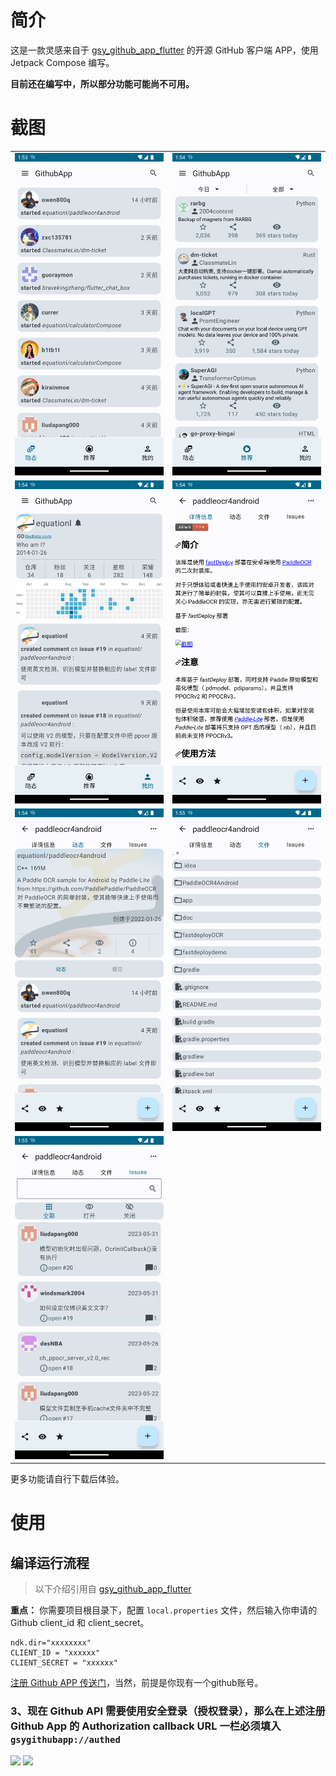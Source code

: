 # 简介

这是一款灵感来自于 [gsy_github_app_flutter](https://github.com/CarGuo/gsy_github_app_flutter) 的开源 GitHub 客户端 APP，使用 Jetpack Compose 编写。

**目前还在编写中，所以部分功能可能尚不可用。**

# 截图

|                        |                        |
|:----------------------:|:----------------------:|
| ![1](./docs/img/1.png) | ![2](./docs/img/2.png) |
| ![3](./docs/img/3.png) | ![4](./docs/img/4.png) |
| ![5](./docs/img/5.png) | ![6](./docs/img/6.png) |
| ![7](./docs/img/7.png) |                        |

更多功能请自行下载后体验。

# 使用

## 编译运行流程

> 以下介绍引用自 [gsy_github_app_flutter](https://github.com/CarGuo/gsy_github_app_flutter)

**重点：** 你需要项目根目录下，配置 `local.properties` 文件，然后输入你申请的Github client_id 和 client_secret。
```text
ndk.dir="xxxxxxxx"
CLIENT_ID = "xxxxxx"
CLIENT_SECRET = "xxxxxx"
```

[注册 Github APP 传送门](https://github.com/settings/applications/new)，当然，前提是你现有一个github账号。

### 3、现在 Github API 需要使用安全登录（授权登录），那么在上述注册 Github App 的 Authorization callback URL 一栏必须填入 `gsygithubapp://authed`

<div>
<img src="http://img.cdn.guoshuyu.cn/register0.png" width="426px"/>
<img src="http://img.cdn.guoshuyu.cn/register1.jpg" width="426px"/>
</div>